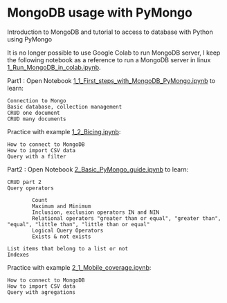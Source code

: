 # MongoDB usage with PyMongo
Introduction to MongoDB and tutorial to access to database with Python using PyMongo

It is no longer possible to use Google Colab to run MongoDB server, I keep the following notebook as a reference to run a MongoDB server in linux [1_Run_MongoDB_in_colab.ipynb](https://colab.research.google.com/github/Giffy/MongoDB_PyMongo_Tutorial/blob/master/1_Run_MongoDB_in_colab.ipynb).

Part1 : Open Notebook [1_1_First_steps_with_MongoDB_PyMongo.ipynb](https://colab.research.google.com/github/Giffy/MongoDB_PyMongo_Tutorial/blob/master/1_1_First_steps_with_MongoDB_PyMongo.ipynb) to learn:

    Connection to Mongo
    Basic database, collection management
    CRUD one document
    CRUD many documents

Practice with example [1_2_Bicing.ipynb](https://colab.research.google.com/github/Giffy/MongoDB_PyMongo_Tutorial/blob/master/1_2_Bicing.ipynb):

    How to connect to MongoDB
    How to import CSV data
    Query with a filter

Part2 : Open Notebook [2_Basic_PyMongo_guide.ipynb](https://colab.research.google.com/github/Giffy/MongoDB_PyMongo_Tutorial/blob/master/2_Basic_PyMongo_guide.ipynb) to learn:

    CRUD part 2
    Query operators

            Count
            Maximum and Minimum
            Inclusion, exclusion operators IN and NIN
            Relational operators "greater than or equal", "greater than", "equal", "little than", "little than or equal"
            Logical Query Operators
            Exists & not exists

    List items that belong to a list or not
    Indexes

Practice with example [2_1_Mobile_coverage.ipynb](https://colab.research.google.com/github/Giffy/MongoDB_PyMongo_Tutorial/blob/master/2_1_Mobile_coverage.ipynb):

    How to connect to MongoDB
    How to import CSV data
    Query with agregations
